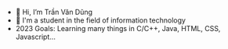- 👋 Hi, I’m Trần Văn Dũng
- 🌱 I'm a student in the field of information technology
- [](https://www.iconfinder.com/icons/4475293/climate_forecast_meteorology_sun_weather_icon) 2023 Goals: Learning many things in C/C++, Java, HTML, CSS, Javascript...

<!---
trandung09/trandung09 is a ✨ special ✨ repository because its `README.md` (this file) appears on your GitHub profile.
You can click the Preview link to take a look at your changes.
--->
